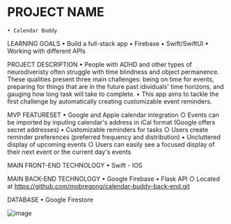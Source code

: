 <!-- # calendar-buddy

back-end for this project is in https://github.com/mobregong/calendar-buddy-back-end.git
 -->
# PROJECT NAME
	• Calendar Buddy
	
LEARNING GOALS
	• Build a full-stack app
	• Firebase
  • Swift/SwiftUI
	• Working with different APIs

PROJECT DESCRIPTION
	• People with ADHD and other types of neurodiveristy often struggle with time blindness and object permanence. These qualities present three main challenges: being on time for events, preparing for things that are in the future past idividuals' time horizons, and gauging how long task will take to complete.
  • This app aims to tackle the first challenge by automatically creating customizable event reminders.

MVP FEATURESET
	• Google and Apple calendar integration
		○ Events can be imported by inputing calendar's address in iCal format (Google offers secret addresses)
  • Customizable reminders for tasks
		○ Users create reminder preferences (preferred frequency and distribution)
	• Uncluttered display of upcoming events
		○ Users can easily see a focused display of their next event or the current day's events

MAIN FRONT-END TECHNOLOGY
	• Swift - IOS

MAIN BACK-END TECHNOLOGY
	• Google Firebase
  • Flask API
    ○ Located at https://github.com/mobregong/calendar-buddy-back-end.git

DATABASE
	• Google Firestore
 
![image](https://user-images.githubusercontent.com/82339052/154168495-f5253378-f01e-44e1-a040-74d8631733ea.png)
